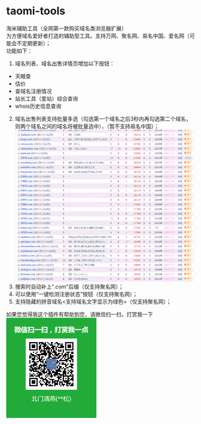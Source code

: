 ﻿# taomi-tools  
淘米辅助工具（全网第一款购买域名类浏览器扩展）  
为方便域名爱好者打造的辅助型工具。支持万网、聚名网、易名中国、爱名网（可能会不定期更新）；  
功能如下：    
1. 域名列表、域名出售详情页增加以下按钮：
- 天眼查  
- 估价  
- 查域名注册情况  
- 站长工具（爱站）综合查询
- whois历史信息查询  

2. 域名出售列表支持批量多选（勾选第一个域名之后3秒内再勾选第二个域名，则两个域名之间的域名将被批量选中），（暂不支持易名中国）；  
![域名出售列表支持批量多选](https://github.com/bmqy/taomi-tools/raw/master/images/20170705094655.gif)
3. 搜索时自动补上".com"后缀（仅支持聚名网）；    
4. 可以使用“一键检测注册状态”按钮（仅支持聚名网）；  
5. 支持隐藏的拼音域名<支持域名文字显示为绿色>（仅支持聚名网）； 

如果您觉得我这个插件有帮助到您，请微信扫一扫，打赏我一下  
![微信扫一扫，赞赏我一下](https://raw.githubusercontent.com/bmqy/taomi-tools/master/images/weixinpay.png)
